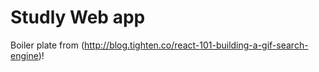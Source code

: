 # Studly Web app

Boiler plate from (http://blog.tighten.co/react-101-building-a-gif-search-engine)!
